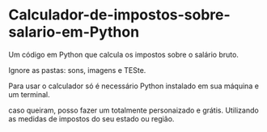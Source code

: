 # Calculador-de-impostos-sobre-salario-em-Python
Um código em Python que calcula os impostos sobre o salário bruto.

Ignore as pastas: sons, imagens e TESte.

Para usar o calculador só é necessário Python instalado em sua máquina e um terminal.

caso queiram, posso fazer um totalmente personaizado e grátis. Utilizando as medidas de impostos do seu estado ou região.
